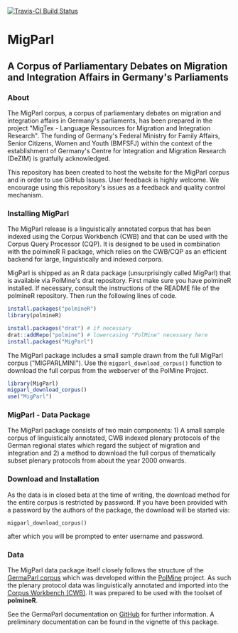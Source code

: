 [![Travis-CI Build
Status](https://api.travis-ci.org/PolMine/MigParl.svg?branch=master)](https://travis-ci.org/PolMine/MigParl)


# MigParl

## A Corpus of Parliamentary Debates on Migration and Integration Affairs in Germany's Parliaments

### About

The MigParl corpus, a corpus of parliamentary debates on migration and integration affairs in Germany's parliaments, has been 
prepared in the project "MigTex - Language Ressources for Migration and Integration Research". The funding of Germany's Federal
Ministry for Family Affairs, Senior Citizens, Women and Youth (BMFSFJ) within the context of the establishment of Germany's
Centre for Integration and Migration Research (DeZIM) is gratfully acknowledged.

This repository has been created to host the website for the MigParl corpus and in order to use GitHub Issues. User feedback is
highly welcome. We encourage using this repository's issues as a feedback and quality control mechanism.


### Installing MigParl

The MigParl release is a linguistically annotated corpus that has been indexed using the Corpus Workbench (CWB) and that can be
used with the Corpus Query Processor (CQP). It is designed to be used in combination with the polmineR R package, which relies
on the CWB/CQP as an efficient backend for large, linguistically and indexed corpora.

MigParl is shipped as an R data package (unsurprisingly called MigParl) that is available via PolMine's drat repository. First
make sure you  have polmineR installed. If necessary, consult the instructions of the README file of the polmineR repository.
Then run the following lines of code.

```r
install.packages("polmineR")
library(polmineR)

install.packages("drat") # if necessary
drat::addRepo("polmine") # lowercasing "PolMine" necessary here
install.packages("MigParl")
```

The MigParl package includes a small sample drawn from the full MigParl corpus ("MIGPARLMINI"). Use the `migparl_download_corpus()`
function to download the full corpus from the webserver of the PolMine Project.

```r
library(MigParl)
migparl_download_corpus()
use("MigParl")
``` 



### MigParl - Data Package

The MigParl package consists of two main components: 1) A small sample corpus of linguistically annotated, CWB indexed plenary protocols of the German regional states which regard the subject of migration and integration and 2) a method to download the full corpus of thematically subset plenary protocols from about the year 2000 onwards.

### Download and Installation

As the data is in closed beta at the time of writing, the download method for the entire corpus is restricted by password. If you have been provided with a password by the authors of the package, the download will be started via:

```{r}
migparl_download_corpus()
```

after which you will be prompted to enter username and password. 

### Data 

The MigParl data package itself closely follows the structure of the [GermaParl corpus](https://github.com/PolMine/GermaParl) which was developed within the [PolMine](https://polmine.github.io) project. As such the plenary protocol data was linguistically annotated and imported into the [Corpus Workbench (CWB)](http://cwb.sourceforge.net). It was prepared to be used with the toolset of **polmineR**.

See the GermaParl documentation on [GitHub](https://github.com/PolMine/GermaParl) for further information. A preliminary documentation can be found in the vignette of this package.